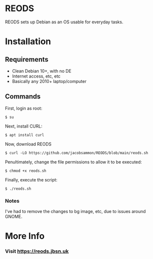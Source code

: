 # REODS
REODS sets up Debian as an OS usable for everyday tasks.

# Installation

## Requirements
- Clean Debian 10+, with no DE
- Internet access, etc, etc
- Basically any 2010+ laptop/computer

## Commands

First, login as root:
```
$ su
```
Next, install CURL:
```
$ apt install curl
```
Now, download REODS
```
$ curl -LO https://github.com/jacobsammon/REODS/blob/main/reods.sh
```
Penultimately, change the file permissions to allow it to be executed:
```
$ chmod +x reods.sh
```
Finally, execute the script:
```
$ ./reods.sh
```
### Notes
I've had to remove the changes to bg image, etc, due to issues around GNOME.

# More Info
### Visit https://reods.jbsn.uk
